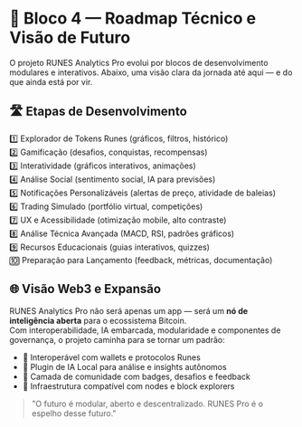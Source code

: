 # 🧱 Bloco 4 — Roadmap Técnico e Visão de Futuro

O projeto RUNES Analytics Pro evolui por blocos de desenvolvimento modulares e interativos. Abaixo, uma visão clara da jornada até aqui — e do que ainda está por vir.

## 🛣️ Etapas de Desenvolvimento

1️⃣ Explorador de Tokens Runes (gráficos, filtros, histórico)  
2️⃣ Gamificação (desafios, conquistas, recompensas)  
3️⃣ Interatividade (gráficos interativos, animações)  
4️⃣ Análise Social (sentimento social, IA para previsões)  
5️⃣ Notificações Personalizáveis (alertas de preço, atividade de baleias)  
6️⃣ Trading Simulado (portfólio virtual, competições)  
7️⃣ UX e Acessibilidade (otimização mobile, alto contraste)  
8️⃣ Análise Técnica Avançada (MACD, RSI, padrões gráficos)  
9️⃣ Recursos Educacionais (guias interativos, quizzes)  
🔟 Preparação para Lançamento (feedback, métricas, documentação)

## 🌐 Visão Web3 e Expansão

RUNES Analytics Pro não será apenas um app — será um **nó de inteligência aberta** para o ecossistema Bitcoin.  
Com interoperabilidade, IA embarcada, modularidade e componentes de governança, o projeto caminha para se tornar um padrão:

- 🔁 Interoperável com wallets e protocolos Runes
- 🧠 Plugin de IA Local para análise e insights autônomos
- 💎 Camada de comunidade com badges, desafios e feedback
- 📡 Infraestrutura compatível com nodes e block explorers

> "O futuro é modular, aberto e descentralizado. RUNES Pro é o espelho desse futuro." 